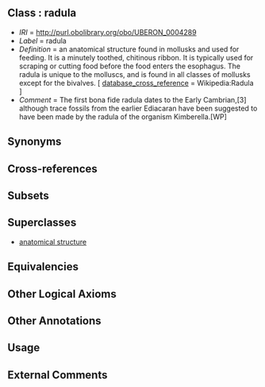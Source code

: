 
## Class : radula

 * *IRI* = http://purl.obolibrary.org/obo/UBERON_0004289
 * *Label* = radula
 * *Definition* = an anatomical structure found in mollusks and used for feeding. It is a minutely toothed, chitinous ribbon. It is typically used for scraping or cutting food before the food enters the esophagus. The radula is unique to the molluscs, and is found in all classes of mollusks except for the bivalves. [ [database_cross_reference](../../ef/oboInOwl#hasDbXref.md) = Wikipedia:Radula ]
 * *Comment* = The first bona fide radula dates to the Early Cambrian,[3] although trace fossils from the earlier Ediacaran have been suggested to have been made by the radula of the organism Kimberella.[WP]

## Synonyms


## Cross-references


## Subsets


## Superclasses

 * [anatomical structure](../../UBERON/61/UBERON_0000061.md)

## Equivalencies


## Other Logical Axioms


## Other Annotations


## Usage


## External Comments

